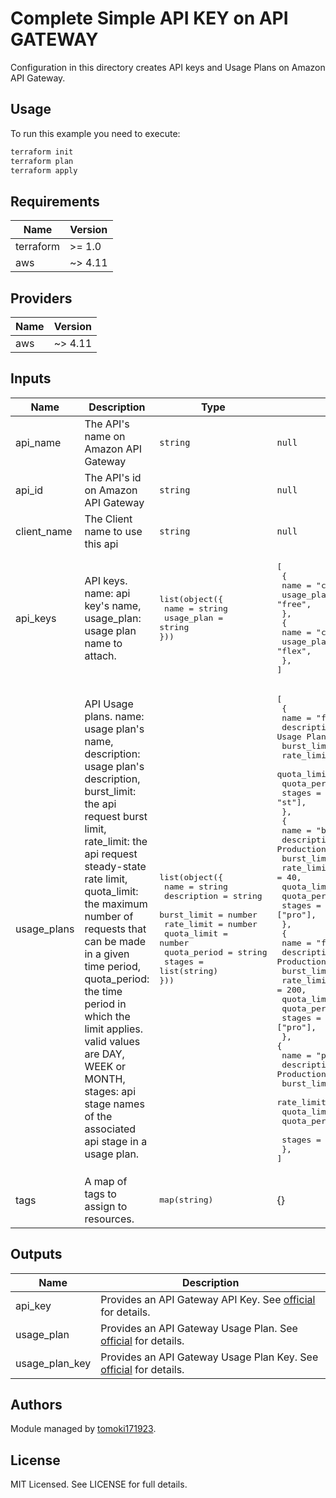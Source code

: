 # Complete Simple API KEY on API GATEWAY

Configuration in this directory creates API keys and Usage Plans on Amazon API Gateway.

## Usage

To run this example you need to execute:

```bash
terraform init
terraform plan
terraform apply
```

## Requirements

| Name      | Version |
| --------- | ------- |
| terraform | >= 1.0  |
| aws       | ~> 4.11 |

## Providers

| Name | Version |
| ---- | ------- |
| aws  | ~> 4.11 |

## Inputs

| Name        | Description                                                                                                                                                                                                                                                                                                                                                                                                                              | Type                                                                                                                                                                                                     | Default                                                                                                                                                                                                                                                                                                                                                                                                                                                                                                                                                                                                                                                                                                                                                                                                                                                                                                | Required |
| ----------- | ---------------------------------------------------------------------------------------------------------------------------------------------------------------------------------------------------------------------------------------------------------------------------------------------------------------------------------------------------------------------------------------------------------------------------------------- | -------------------------------------------------------------------------------------------------------------------------------------------------------------------------------------------------------- | ------------------------------------------------------------------------------------------------------------------------------------------------------------------------------------------------------------------------------------------------------------------------------------------------------------------------------------------------------------------------------------------------------------------------------------------------------------------------------------------------------------------------------------------------------------------------------------------------------------------------------------------------------------------------------------------------------------------------------------------------------------------------------------------------------------------------------------------------------------------------------------------------------ | :------: |
| api_name    | The API's name on Amazon API Gateway                                                                                                                                                                                                                                                                                                                                                                                                     | `string`                                                                                                                                                                                                 | `null`                                                                                                                                                                                                                                                                                                                                                                                                                                                                                                                                                                                                                                                                                                                                                                                                                                                                                                 |   yes    |
| api_id      | The API's id on Amazon API Gateway                                                                                                                                                                                                                                                                                                                                                                                                       | `string`                                                                                                                                                                                                 | `null`                                                                                                                                                                                                                                                                                                                                                                                                                                                                                                                                                                                                                                                                                                                                                                                                                                                                                                 |   yes    |
| client_name | The Client name to use this api                                                                                                                                                                                                                                                                                                                                                                                                          | `string`                                                                                                                                                                                                 | `null`                                                                                                                                                                                                                                                                                                                                                                                                                                                                                                                                                                                                                                                                                                                                                                                                                                                                                                 |    no    |
| api_keys    | API keys. name: api key's name, usage_plan: usage plan name to attach.                                                                                                                                                                                                                                                                                                                                                                   | <pre>list(object({<br> name = string<br> usage_plan = string<br>}))</pre>                                                                                                                                | <pre>[<br> {<br> name = "client-a-dev-key", <br> usage_plan = "free", <br> }, <br> {<br> name = "client-a-pro-key", <br> usage_plan = "flex", <br> }, <br>]</pre>                                                                                                                                                                                                                                                                                                                                                                                                                                                                                                                                                                                                                                                                                                                                      |    no    |
| usage_plans | API Usage plans. name: usage plan's name, description: usage plan's description, burst_limit: the api request burst limit, rate_limit: the api request steady-state rate limit, quota_limit: the maximum number of requests that can be made in a given time period, quota_period: the time period in which the limit applies. valid values are DAY, WEEK or MONTH, stages: api stage names of the associated api stage in a usage plan. | <pre>list(object({<br> name = string<br> description = string<br> burst_limit = number<br> rate_limit = number<br> quota_limit = number<br> quota_period = string<br> stages = list(string)<br>}))</pre> | <pre>[<br> {<br> name = "free", <br> description = "API Development Usage Plan.", <br> burst_limit = 20, <br> rate_limit = 40, <br> quota_limit = 1000, <br> quota_period = "DAY", <br> stages = ["dev", "st"], <br> }, <br> {<br> name = "basic", <br> description = "API Production Usage Plan. (Basic)", <br> burst_limit = 20, <br> rate_limit = 40, <br> quota_limit = 1000, <br> quota_period = "DAY", <br> stages = ["pro"], <br> }, <br> {<br> name = "flex", <br> description = "API Production Usage Plan. (Flex)", <br> burst_limit = 100, <br> rate_limit = 200, <br> quota_limit = 5000, <br> quota_period = "DAY", <br> stages = ["pro"], <br> }, <br>{ <br> name = "premium", <br> description = "API Production Usage Plan. (Premium)", <br> burst_limit = 200, <br> rate_limit = 400, <br> quota_limit = 10000, <br> quota_period = "DAY", <br> stages = ["pro"], <br> }, <br>]</pre> |    no    |
| tags        | A map of tags to assign to resources.                                                                                                                                                                                                                                                                                                                                                                                                    | <pre>map(string)</pre>                                                                                                                                                                                   | {}                                                                                                                                                                                                                                                                                                                                                                                                                                                                                                                                                                                                                                                                                                                                                                                                                                                                                                     |    no    |

## Outputs

| Name           | Description                                                                                                                                                                 |
| -------------- | --------------------------------------------------------------------------------------------------------------------------------------------------------------------------- |
| api_key        | Provides an API Gateway API Key. See [official](https://registry.terraform.io/providers/hashicorp/aws/latest/docs/resources/api_gateway_api_key) for details.               |
| usage_plan     | Provides an API Gateway Usage Plan. See [official](https://registry.terraform.io/providers/hashicorp/aws/latest/docs/resources/api_gateway_usage_plan) for details.         |
| usage_plan_key | Provides an API Gateway Usage Plan Key. See [official](https://registry.terraform.io/providers/hashicorp/aws/latest/docs/resources/api_gateway_usage_plan_key) for details. |

## Authors

Module managed by [tomoki171923](https://github.com/tomoki171923).

## License

MIT Licensed. See LICENSE for full details.
